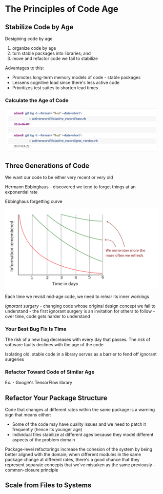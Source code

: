 # The Principles of Code Age

## Stabilize Code by Age

Desigining code by age

1) organize code by age
2) turn stable packages into libraries; and
3) move and refactor code we fail to stabilize

Advantages to this:
- Promotes long-term memory models of code - stable packages
- Lessens cognitive load since there's less active code
- Prioritizes test suites to shorten lead times

### Calculate the Age of Code

![get git log data from a certain date](images/ch5_git_commands.png "get git log data from a certain date")

## Three Generations of Code

We want our code to be either very recent or very old

Hermann Ebbinghaus - discovered we tend to forget things at an exponential rate

Ebbinghaus forgetting curve

![Ebbinghaus forgetting curve](images/ch5_ebbinghaus.png "Ebbinghaus forgetting curve")

Each time we revisit mid-age code, we need to relear its inner workings

*Ignorant surgery* - changing code whose original design concept we fail to understand
    - the first ignorant surgery is an invitation for others to follow
    - over time, code gets harder to understand

### Your Best Bug Fix Is Time

The risk of a new bug decreases with every day that passes. The risk of software faults declines with the age of the code

Isolating old, stable code in a library serves as a barrier to fend off ignorant surgeries

### Refactor Toward Code of Similar Age

Ex. - Google's TensorFlow library

## Refactor Your Package Structure

Code that changes at different rates within the same package is a warning sign that means either:

- Some of the code may have quality issues and we need to patch it frequently (hence its younger age)
- Individual files stabilize at different ages because they model different aspects of the problem domain

Package-level refactorings increase the cohesion of the system by being better aligned with the domain; when different modules in the same package change at different rates, there's a good chance that they represent separate concepts that we've mistaken as the same previously
    - common-closure principle

## Scale from Files to Systems
